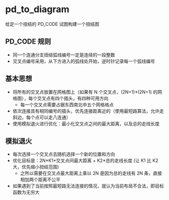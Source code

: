 # pd_to_diagram
给定一个扭结的 PD_CODE 试图构建一个扭结图



## PD_CODE 规则

- 同一个连通分支扭结弧线编号一定是连续的一段整数
- 交叉点编号采用，从下方进入的弧线处开始，逆时针记录每一个弧线编号



## 基本思想

- 将所有的交叉点放置在网格图上（如果有 N 个交叉点，(2N+1)\*(2N+1) 的网格图），每个交叉点有四个插头，有四种可用方向
  - 每一个交叉点需要占据东西南北中五个网格格点
- 依次连接具有相同编号的插头，优先连接距离近的（使用最短路算法，允许走斜边，每个点可以走八连通）
- 使用模拟退火进行优化：最小化交叉点之间的最大距离，以及总的走线长度



## 模拟退火

- 每次选择一个交叉点去随机选择一个新的位置和方向
- 优化目标是：2N\*K1\*交叉点间最大距离 + K2\*总的走线长度 (让 K1 比 K2 大，优先缩小扭结范围)
  - 之所以需要在交叉点最大距离上乘以 2N 是因为总的走线有 2N 条，直接相加两个距离不公平
- 如果遇到了当前按照最短路无法连接的情况，就认为当前布局不合法，即目标函数为无穷大

